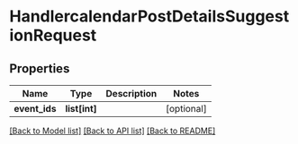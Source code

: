 # HandlercalendarPostDetailsSuggestionRequest

## Properties

Name | Type | Description | Notes
------------ | ------------- | ------------- | -------------
**event_ids** | **list[int]** |  | [optional] 

[[Back to Model list]](../README.md#documentation-for-models) [[Back to API list]](../README.md#documentation-for-api-endpoints) [[Back to README]](../README.md)


